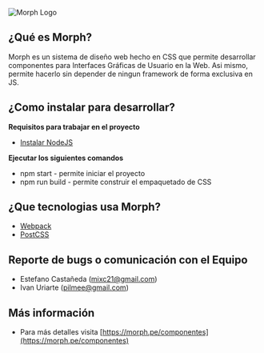 ![Morph Logo](https://image.ibb.co/bs1vQR/morph_vect_mini_fw.png)

## ¿Qué es Morph?

Morph es un sistema de diseño web hecho en CSS que permite desarrollar componentes para Interfaces Gráficas de Usuario en la Web. Asi mismo, permite hacerlo sin depender de ningun framework de forma exclusiva en JS.

## ¿Como instalar para desarrollar?

**Requisitos para trabajar en el proyecto**

- [Instalar NodeJS](https://nodejs.org/es/download/)

**Ejecutar los siguientes comandos**

- npm start - permite iniciar el proyecto
- npm run build - permite construir el empaquetado de CSS

## ¿Que tecnologias usa Morph?

- [Webpack](https://webpack.js.org)
- [PostCSS](https://postcss.org/)

## Reporte de bugs o comunicación con el Equipo

 - Estefano Castañeda (mixc21@gmail.com)
 - Ivan Uriarte (pilmee@gmail.com)

## Más información

- Para más detalles visita [https://morph.pe/componentes](https://morph.pe/componentes)
